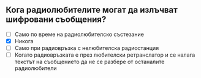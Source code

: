 ## Кога радиолюбителите могат да излъчват шифровани съобщения?

<!-- Верният отговор е отбелязан с [X] -->

- [ ] Само по време на радиолюбителско състезание
- [X] Никога
- [ ] Само при радиовръзка с нелюбителска радиостанция
- [ ] Когато радиовръзката е през любителски ретранслатор и се налага текстът на съобщението да не се разбере от останалите радиолюбители
